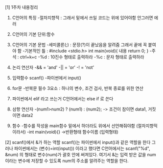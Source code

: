 [1] 1주차 내용정리
1. C언어의 특징
   -절차지향적 : 그래서 밑에서 쓰일 코드는 위에 있어야함 안그러면 에러

3. C언어의 기본 단위:함수

4. C언어의 기본 문법
   -세미콜론(;) : 문장(?)이 끝났음을 알려줌 그래서 끝에 꼭 붙여야 함
   -기본적인 틀 : #include <stdio.h>
                  int main(void){
                       내용
                       return 0;
                   }
   -주석 : ctrl+k+c
   -%d : 10진수 형태로 출력하라
   -%c : 문자 형태로 출력하라

6. 논리 연산자
   -&& = 'and'
   -|| = 'or'
   -! = 'not'

8. 입력함수 scanf()
   -파이썬에서 input()

10. for문
    -반복문 필수 3요소 : 하나의 변수, 조건 검사, 반복 종료를 위한 연산

12. 파이썬에서 elif 라고 쓰는거 C언어에서는 else if 로 쓴다

13. 삼항 연산자
    -(num1>num2) ? (num1) : (num2);  -> 조건이 참이면 data1, 거짓이면 data2

15. 함수
    -함수를 작성을 main함수 밑에서 하더라도 위에서 선언해줘야함 (절차지향적이라서)
    -int main(void){}  ->반환형태 함수이름 (입력형태)

[2] scanf()에서 &가 하는 역할
scanf()는 파이썬에서 input()과 같은 역할을 한다
그러나 파이썬에서는 (변수)=int(input()) 이라고 했다면
C언어에서는 scanf("%d", &num) 의 형태로 변수(num)가 괄호 안에 써져있다. 
여기서 &는 입력 받은 값을 num이라는 변수에 저장할 수 있도록 num의 주소를 알려주는 역할을 한다.
